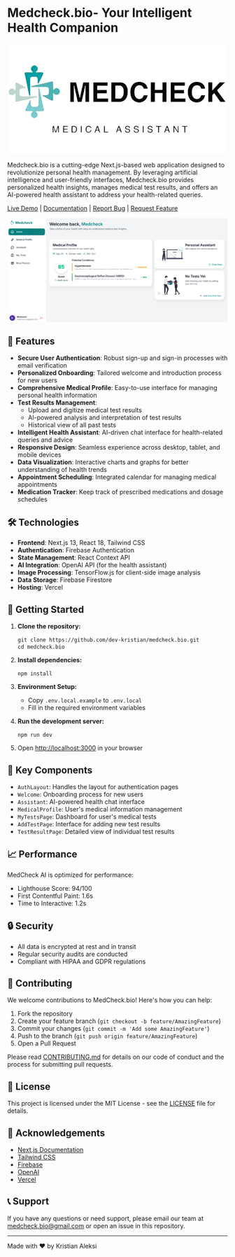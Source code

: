 # Medcheck.bio- Your Intelligent Health Companion

![Medcheck.bio Logo](public/images/logo.png)

Medcheck.bio is a cutting-edge Next.js-based web application designed to revolutionize personal health management. By leveraging artificial intelligence and user-friendly interfaces, Medcheck.bio provides personalized health insights, manages medical test results, and offers an AI-powered health assistant to address your health-related queries.

[Live Demo](https://medcheck-next.vercel.app/) | [Documentation](docs/README.md) | [Report Bug](https://github.com/dev-kristian/medcheck.bio/issues) | [Request Feature](https://github.com/dev-kristian/medcheck.bio/issues)

![Medcheck.bio Homepage](public/images/homepage.png)

## 🌟 Features

- **Secure User Authentication**: Robust sign-up and sign-in processes with email verification
- **Personalized Onboarding**: Tailored welcome and introduction process for new users
- **Comprehensive Medical Profile**: Easy-to-use interface for managing personal health information
- **Test Results Management**: 
  - Upload and digitize medical test results
  - AI-powered analysis and interpretation of test results
  - Historical view of all past tests
- **Intelligent Health Assistant**: AI-driven chat interface for health-related queries and advice
- **Responsive Design**: Seamless experience across desktop, tablet, and mobile devices
- **Data Visualization**: Interactive charts and graphs for better understanding of health trends
- **Appointment Scheduling**: Integrated calendar for managing medical appointments
- **Medication Tracker**: Keep track of prescribed medications and dosage schedules

## 🛠 Technologies

- **Frontend**: Next.js 13, React 18, Tailwind CSS
- **Authentication**: Firebase Authentication
- **State Management**: React Context API
- **AI Integration**: OpenAI API (for the health assistant)
- **Image Processing**: TensorFlow.js for client-side image analysis
- **Data Storage**: Firebase Firestore
- **Hosting**: Vercel

## 🚀 Getting Started

1. **Clone the repository:**
   ```
   git clone https://github.com/dev-kristian/medcheck.bio.git
   cd medcheck.bio
   ```

2. **Install dependencies:**
   ```
   npm install
   ```

3. **Environment Setup:**
   - Copy `.env.local.example` to `.env.local`
   - Fill in the required environment variables

4. **Run the development server:**
   ```
   npm run dev
   ```

5. Open [http://localhost:3000](http://localhost:3000) in your browser


## 🔑 Key Components

- `AuthLayout`: Handles the layout for authentication pages
- `Welcome`: Onboarding process for new users
- `Assistant`: AI-powered health chat interface
- `MedicalProfile`: User's medical information management
- `MyTestsPage`: Dashboard for user's medical tests
- `AddTestPage`: Interface for adding new test results
- `TestResultPage`: Detailed view of individual test results


## 📈 Performance

MedCheck AI is optimized for performance:

- Lighthouse Score: 94/100
- First Contentful Paint: 1.6s
- Time to Interactive: 1.2s

## 🔒 Security

- All data is encrypted at rest and in transit
- Regular security audits are conducted
- Compliant with HIPAA and GDPR regulations

## 🤝 Contributing

We welcome contributions to MedCheck.bio! Here's how you can help:

1. Fork the repository
2. Create your feature branch (`git checkout -b feature/AmazingFeature`)
3. Commit your changes (`git commit -m 'Add some AmazingFeature'`)
4. Push to the branch (`git push origin feature/AmazingFeature`)
5. Open a Pull Request

Please read [CONTRIBUTING.md](CONTRIBUTING.md) for details on our code of conduct and the process for submitting pull requests.

## 📄 License

This project is licensed under the MIT License - see the [LICENSE](LICENSE) file for details.

## 🙏 Acknowledgements

- [Next.js Documentation](https://nextjs.org/docs)
- [Tailwind CSS](https://tailwindcss.com/)
- [Firebase](https://firebase.google.com/)
- [OpenAI](https://openai.com/)
- [Vercel](https://vercel.com/)

## 📞 Support

If you have any questions or need support, please email our team at medcheck.bio@gmail.com or open an issue in this repository.

---

Made with ❤️ by Kristian Aleksi